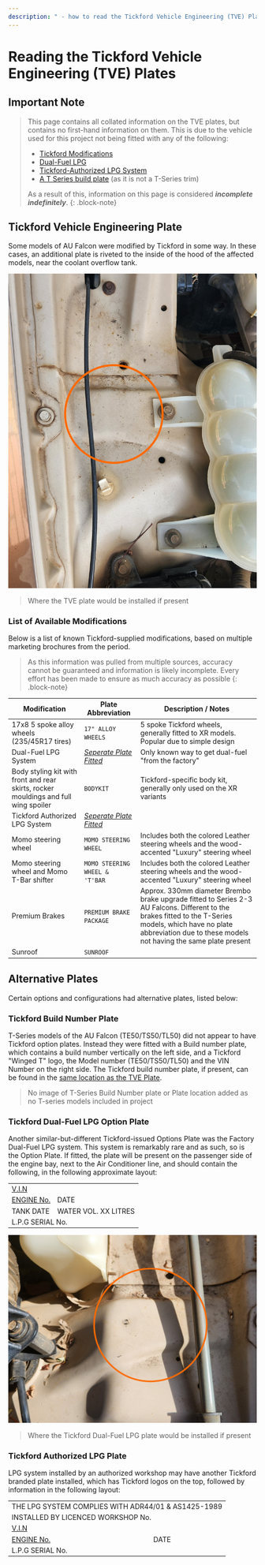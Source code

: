 ```yaml
---
description: " - how to read the Tickford Vehicle Engineering (TVE) Plates"
---
```


# Reading the Tickford Vehicle Engineering (TVE) Plates

## Important Note

> This page contains all collated information on the TVE plates, but contains no first-hand information on them. This is due to the vehicle used for this project not being fitted with any of the following:
> 
> - [Tickford Modifications](#tickford-vehicle-engineering-plate)
> - [Dual-Fuel LPG](#tickford-dual-fuel-lpg-option-plate)
> - [Tickford-Authorized LPG System](#tickford-authorized-lpg-plate)
> - [A T Series build plate](#tickford-build-number-plate) (as it is not a T-Series trim)
>
> As a result of this, information on this page is considered ***incomplete indefinitely***.
{: .block-note}

## Tickford Vehicle Engineering Plate

Some models of AU Falcon were modified by Tickford in some way. In these cases, an additional plate is riveted to the inside of the hood of the affected models, near the coolant overflow tank.

![Tickford Plate Location](./tickford-mod-plate-location.jpg)

> Where the TVE plate would be installed if present

### List of Available Modifications

Below is a list of known Tickford-supplied modifications, based on multiple marketing brochures from the period.

> As this information was pulled from multiple sources, accuracy cannot be guaranteed and information is likely incomplete. Every effort has been made to ensure as much accuracy as possible
{: .block-note}

| Modification | Plate Abbreviation | Description / Notes |
| --- | --- | --- |
| 17x8 5 spoke alloy wheels (235/45R17 tires)  | `17" ALLOY WHEELS` | 5 spoke Tickford wheels, generally fitted to XR models. Popular due to simple design |
| Dual-Fuel LPG System | *[Seperate Plate Fitted](#tickford-dual-fuel-lpg-option-plate)* | Only known way to get dual-fuel "from the factory" |
| Body styling kit with front and rear skirts, rocker mouldings and full wing spoiler | `BODYKIT` | Tickford-specific body kit, generally only used on the XR variants |
| Tickford Authorized LPG System | *[Seperate Plate Fitted](#tickford-authorized-lpg-plate)* | |
| Momo steering wheel | `MOMO STEERING WHEEL` | Includes both the colored Leather steering wheels and the wood-accented "Luxury" steering wheel |
| Momo steering wheel and Momo T-Bar shifter | `MOMO STEERING WHEEL & 'T'BAR` | Includes both the colored Leather steering wheels and the wood-accented "Luxury" steering wheel |
| Premium Brakes | `PREMIUM BRAKE PACKAGE` | Approx. 330mm diameter Brembo brake upgrade fitted to Series 2-3 AU Falcons. Different to the brakes fitted to the T-Series models, which have no plate abbreviation due to these models not having the same plate present |
| Sunroof | `SUNROOF` | |

## Alternative Plates

Certain options and configurations had alternative plates, listed below:

### Tickford Build Number Plate

T-Series models of the AU Falcon (TE50/TS50/TL50) did not appear to have Tickford option plates. Instead they were fitted with a Build number plate, which contains a build number vertically on the left side, and a Tickford "Winged T" logo, the Model number (TE50/TS50/TL50) and the VIN Number on the right side. The Tickford build number plate, if present, can be found in the [same location as the TVE Plate](#tickford-vehicle-engineering-plate).

> No image of T-Series Build Number plate or Plate location added as no T-series models included in project

### Tickford Dual-Fuel LPG Option Plate

Another similar-but-different Tickford-issued Options Plate was the Factory Dual-Fuel LPG system. This system is remarkably rare and as such, so is the Option Plate. If fitted, the plate will be present on the passenger side of the engine bay, next to the Air Conditioner line, and should contain the following, in the following approximate layout:

<table style="text-align:left" class="full-width-table">
    <tbody>
        <tr>
            <td colspan="2">
                <a href="../VIN/VIN.md#vehicle-identification-number">V.I.N</a>
            </td>
        </tr>
        <tr>
            <td>
                <a href="../VIN/VIN.md#engine-number">ENGINE No.</a>
            </td>
            <td>
                DATE
            </td>
        </tr>
        <tr>
            <td>
                TANK DATE
            </td>
            <td>
                WATER VOL. XX LITRES
            </td>
        </tr>
        <tr>
            <td colspan="2">
                L.P.G SERIAL No.
            </td>
        </tr>
    </tbody>
</table>

![Tickford Dual-Fuel LPG Plate location](tickford-lpg-location.jpg)

> Where the Tickford Dual-Fuel LPG plate would be installed if present

### Tickford Authorized LPG Plate

LPG system installed by an authorized workshop may have another Tickford branded plate installed, which has Tickford logos on the top, followed by information in the following layout:

<table style="text-align:left" class="full-width-table">
    <tbody>
        <tr>
            <td colspan="2">
                THE LPG SYSTEM COMPLIES WITH ADR44/01 & AS1425-1989
            </td>
        </tr>
        <tr>
            <td colspan="2">
                INSTALLED BY LICENCED WORKSHOP No. 
            </td>
        </tr>
        <tr>
            <td colspan="2">
                <a href="../VIN/VIN.md#vehicle-identification-number">V.I.N</a>
            </td>
        </tr>
        <tr>
            <td>
                <a href="../VIN/VIN.md#engine-number">ENGINE No.</a>
            </td>
            <td>
                DATE
            </td>
        </tr>
        <tr>
            <td colspan="2">
                L.P.G SERIAL No.
            </td>
        </tr>
    </tbody>
</table>